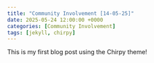 ```yaml
---
title: "Community Involvement [14-05-25]"
date: 2025-05-24 12:00:00 +0000
categories: [Community Involvement]
tags: [jekyll, chirpy]
---
```


This is my first blog post using the Chirpy theme!
